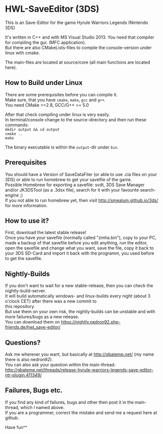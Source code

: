 # HWL-SaveEditor (3DS)
This is an Save-Editor for the game Hyrule Warriors Legends (Nintendo 3DS)

It's written in C++ and with MS Visual Studio 2013. You need that compiler for compiling the gui. (MFC application).  
But there are also CMakeLists-files to compile the console-version under linux with cmake.  

The main-files are located at source/core (all main functions are located here).  

## How to Build under Linux
There are some prerequisites before you can compile it.  
Make sure, that you have `cmake`, `make`, `gcc` and `g++`.  
You need CMake >=2.8, GCC/G++ >= 5.0  

After that check compiling under linux is very easily.  
In terminal/console change to the source-directory and then run these commands:  
`mkdir output && cd output`  
`cmake ..`  
`make`  

The binary executable is within the `output`-dir under `bin`.


## Prerequisites
You should have a Version of SaveDataFiler (or able to use .cia files on your 3DS) or able to run homebrew to get your savefile of the game.  
Possible Homebrew for exporting a savefile: svdt, 3DS Save Manager and/or JK3DSTool (as a .3dsx file), search for it with your favourite search-engine ;)  
If you not able to run homebrew yet, then visit http://smealum.github.io/3ds/ for more information.   

## How to use it? 
First, download the latest stable release!  
Once you have your savefile (normally called "zmha.bin"), copy to your PC, made a backup of that savefile before you edit   anything, run the editor, open the savefile and change what you want, save the file, copy it back to your 3DS SD-Card and   import it back with the programm, you used before to get the savefile.   

## Nightly-Builds
If you don't want to wait for a new stable-release, then you can check the nightly-build-server.  
It will build automatically windows- and linux-builds every night (about 3 o'clock CET) after there was a new commit to  
this repository.  
But use them on your own risk, the nightly-builds can be unstable and with more failures/bugs as a new release.  
You can download them on https://nightly.nedron92.php-friends.de/hwl_save-editor/


## Questions?
Ask me wherever you want, but basically at http://gbatemp.net/ (my name there is also nedron92).   
You can also ask your question within the main-thread:   
http://gbatemp.net/threads/release-hyrule-warriors-legends-save-editor-ntr-plugin.411349/

## Failures, Bugs etc.
If you find any kind of failures, bugs and other then post it in the main-thread, which I named above.   
If you are a programmer, correct the mistake and send me a request here at github.

Have fun^^
